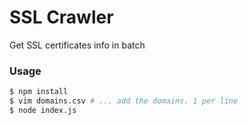 # SSL Crawler
Get SSL certificates info in batch

### Usage

```bash
$ npm install
$ vim domains.csv # ... add the domains. 1 per line
$ node index.js
```
